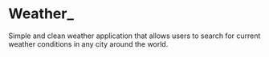 # Weather_

Simple and clean weather application that allows users to search for current weather conditions in any city around the world.
